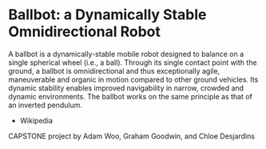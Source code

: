 # Ballbot: a Dynamically Stable Omnidirectional Robot

A ballbot is a dynamically-stable mobile robot designed to balance on a single spherical wheel (i.e., a ball). Through its single contact point with the ground, a ballbot is omnidirectional and thus exceptionally agile, maneuverable and organic in motion compared to other ground vehicles. Its dynamic stability enables improved navigability in narrow, crowded and dynamic environments. The ballbot works on the same principle as that of an inverted pendulum.
- Wikipedia

CAPSTONE project by Adam Woo, Graham Goodwin, and Chloe Desjardins
